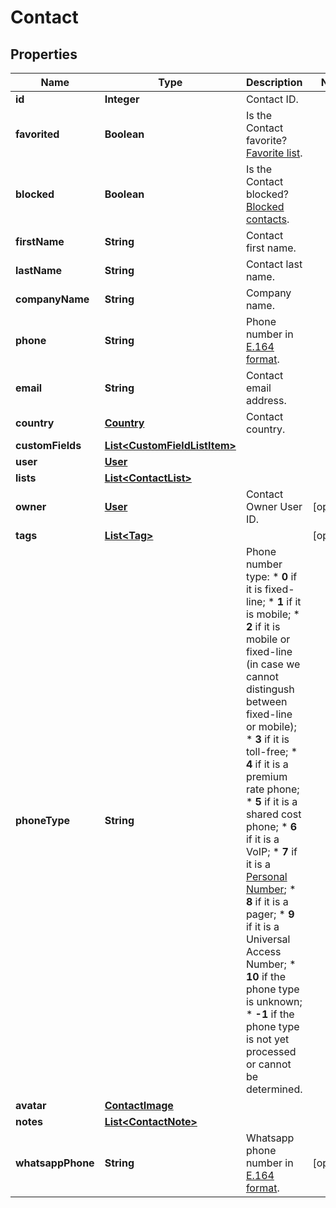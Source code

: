 
# Contact

## Properties
Name | Type | Description | Notes
------------ | ------------- | ------------- | -------------
**id** | **Integer** | Contact ID. | 
**favorited** | **Boolean** | Is the Contact favorite? [Favorite list](https://docs.textmagic.com/#operation/getFavorites). | 
**blocked** | **Boolean** | Is the Contact blocked? [Blocked contacts](https://docs.textmagic.com/#operation/getBlockedContacts). | 
**firstName** | **String** | Contact first name. | 
**lastName** | **String** | Contact last name. | 
**companyName** | **String** | Company name. | 
**phone** | **String** | Phone number in [E.164 format](https://en.wikipedia.org/wiki/E.164). | 
**email** | **String** | Contact email address. | 
**country** | [**Country**](Country.md) | Contact country. | 
**customFields** | [**List&lt;CustomFieldListItem&gt;**](CustomFieldListItem.md) |  | 
**user** | [**User**](User.md) |  | 
**lists** | [**List&lt;ContactList&gt;**](ContactList.md) |  | 
**owner** | [**User**](User.md) | Contact Owner User ID. |  [optional]
**tags** | [**List&lt;Tag&gt;**](Tag.md) |  |  [optional]
**phoneType** | **String** | Phone number type: * **0** if it is fixed-line; * **1** if it is mobile; * **2** if it is mobile or fixed-line (in case we cannot distingush between fixed-line or mobile); * **3** if it is toll-free; * **4** if it is a premium rate phone; * **5** if it is a shared cost phone; * **6** if it is a VoIP; * **7** if it is a [Personal Number](); * **8** if it is a pager; * **9** if it is a Universal Access Number; * **10** if the phone type is unknown; * **-1** if the phone type is not yet processed or cannot be determined.  | 
**avatar** | [**ContactImage**](ContactImage.md) |  | 
**notes** | [**List&lt;ContactNote&gt;**](ContactNote.md) |  | 
**whatsappPhone** | **String** | Whatsapp phone number in [E.164 format](https://en.wikipedia.org/wiki/E.164). |  [optional]



